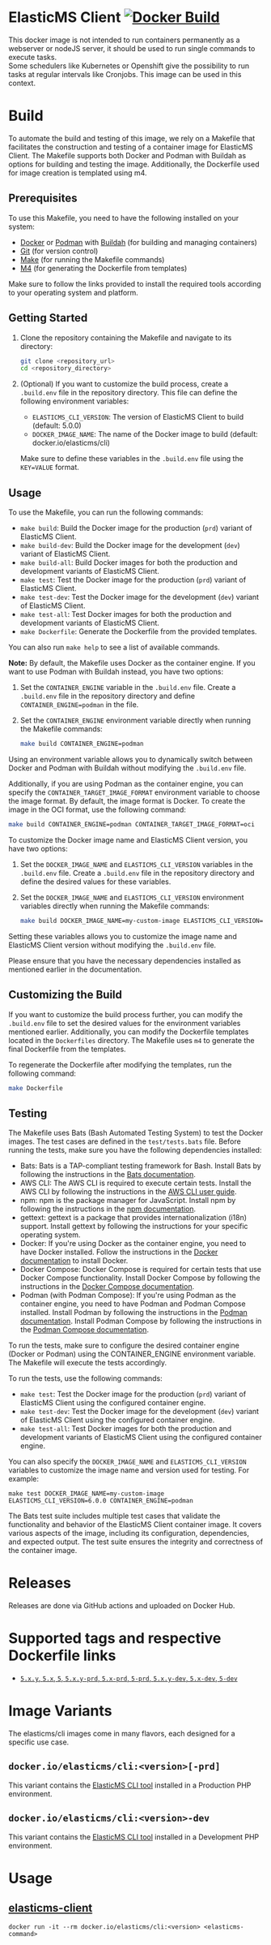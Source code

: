 # ElasticMS Client [![Docker Build](https://github.com/ems-project/elasticms-cli-docker/actions/workflows/docker-build.yml/badge.svg?branch=5.x)](https://github.com/ems-project/elasticms-cli-docker/actions/workflows/docker-build.yml)

This docker image is not intended to run containers permanently as a webserver or nodeJS server, it should be used to run single commands to execute tasks.  
Some schedulers like Kubernetes or Openshift give the possibility to run tasks at regular intervals like Cronjobs.  This image can be used in this context.  

# Build

To automate the build and testing of this image, we rely on a Makefile that facilitates the construction and testing of a container image for ElasticMS Client.  The Makefile supports both Docker and Podman with Buildah as options for building and testing the image.  Additionally, the Dockerfile used for image creation is templated using m4.  

## Prerequisites

To use this Makefile, you need to have the following installed on your system:

- [Docker](https://docs.docker.com/get-docker/) or [Podman](https://podman.io/getting-started/installation) with [Buildah](https://buildah.io/install) (for building and managing containers)
- [Git](https://git-scm.com/book/en/v2/Getting-Started-Installing-Git) (for version control)
- [Make](https://www.gnu.org/software/make/) (for running the Makefile commands)
- [M4](https://www.gnu.org/software/m4/) (for generating the Dockerfile from templates)

Make sure to follow the links provided to install the required tools according to your operating system and platform.

## Getting Started

1. Clone the repository containing the Makefile and navigate to its directory:

   ```bash
   git clone <repository_url>
   cd <repository_directory>
   ```

2. (Optional) If you want to customize the build process, create a `.build.env` file in the repository directory. This file can define the following environment variables:

   - `ELASTICMS_CLI_VERSION`: The version of ElasticMS Client to build (default: 5.0.0)
   - `DOCKER_IMAGE_NAME`: The name of the Docker image to build (default: docker.io/elasticms/cli)

   Make sure to define these variables in the `.build.env` file using the `KEY=VALUE` format.

## Usage

To use the Makefile, you can run the following commands:

- `make build`: Build the Docker image for the production (`prd`) variant of ElasticMS Client.
- `make build-dev`: Build the Docker image for the development (`dev`) variant of ElasticMS Client.
- `make build-all`: Build Docker images for both the production and development variants of ElasticMS Client.
- `make test`: Test the Docker image for the production (`prd`) variant of ElasticMS Client.
- `make test-dev`: Test the Docker image for the development (`dev`) variant of ElasticMS Client.
- `make test-all`: Test Docker images for both the production and development variants of ElasticMS Client.
- `make Dockerfile`: Generate the Dockerfile from the provided templates.

You can also run `make help` to see a list of available commands.

**Note:** By default, the Makefile uses Docker as the container engine. If you want to use Podman with Buildah instead, you have two options:

1. Set the `CONTAINER_ENGINE` variable in the `.build.env` file. Create a `.build.env` file in the repository directory and define `CONTAINER_ENGINE=podman` in the file.
2. Set the `CONTAINER_ENGINE` environment variable directly when running the Makefile commands:

   ```bash
   make build CONTAINER_ENGINE=podman
   ```

Using an environment variable allows you to dynamically switch between Docker and Podman with Buildah without modifying the `.build.env` file.

Additionally, if you are using Podman as the container engine, you can specify the `CONTAINER_TARGET_IMAGE_FORMAT` environment variable to choose the image format. By default, the image format is Docker. To create the image in the OCI format, use the following command:

   ```bash
   make build CONTAINER_ENGINE=podman CONTAINER_TARGET_IMAGE_FORMAT=oci
   ```

To customize the Docker image name and ElasticMS Client version, you have two options:

1. Set the `DOCKER_IMAGE_NAME` and `ELASTICMS_CLI_VERSION` variables in the `.build.env` file. Create a `.build.env` file in the repository directory and define the desired values for these variables.
2. Set the `DOCKER_IMAGE_NAME` and `ELASTICMS_CLI_VERSION` environment variables directly when running the Makefile commands:

   ```bash
   make build DOCKER_IMAGE_NAME=my-custom-image ELASTICMS_CLI_VERSION=6.0.0
   ```

Setting these variables allows you to customize the image name and ElasticMS Client version without modifying the `.build.env` file.

Please ensure that you have the necessary dependencies installed as mentioned earlier in the documentation.

## Customizing the Build

If you want to customize the build process further, you can modify the `.build.env` file to set the desired values for the environment variables mentioned earlier. Additionally, you can modify the Dockerfile templates located in the `Dockerfiles` directory. The Makefile uses `m4` to generate the final Dockerfile from the templates.

To regenerate the Dockerfile after modifying the templates, run the following command:

```bash
make Dockerfile
```

## Testing

The Makefile uses Bats (Bash Automated Testing System) to test the Docker images. The test cases are defined in the `test/tests.bats` file. Before running the tests, make sure you have the following dependencies installed:

- Bats: Bats is a TAP-compliant testing framework for Bash. Install Bats by following the instructions in the [Bats documentation](https://github.com/bats-core/bats-core#installation).  
- AWS CLI: The AWS CLI is required to execute certain tests. Install the AWS CLI by following the instructions in the [AWS CLI user guide](https://docs.aws.amazon.com/cli/latest/userguide/cli-configure-quickstart.html).  
- npm: npm is the package manager for JavaScript. Install npm by following the instructions in the [npm documentation](https://docs.npmjs.com/downloading-and-installing-node-js-and-npm).  
- gettext: gettext is a package that provides internationalization (i18n) support. Install gettext by following the instructions for your specific operating system.  
- Docker: If you're using Docker as the container engine, you need to have Docker installed. Follow the instructions in the [Docker documentation](https://docs.docker.com/get-docker/) to install Docker.  
- Docker Compose: Docker Compose is required for certain tests that use Docker Compose functionality. Install Docker Compose by following the instructions in the [Docker Compose documentation](https://docs.docker.com/compose/install/).  
- Podman (with Podman Compose): If you're using Podman as the container engine, you need to have Podman and Podman Compose installed. Install Podman by following the instructions in the [Podman documentation](https://podman.io/getting-started/installation). Install Podman Compose by following the instructions in the [Podman Compose documentation](https://github.com/containers/podman-compose#installation).  

To run the tests, make sure to configure the desired container engine (Docker or Podman) using the CONTAINER_ENGINE environment variable. The Makefile will execute the tests accordingly.

To run the tests, use the following commands:

- `make test`: Test the Docker image for the production (`prd`) variant of ElasticMS Client using the configured container engine.
- `make test-dev`: Test the Docker image for the development (`dev`) variant of ElasticMS Client using the configured container engine.
- `make test-all`: Test Docker images for both the production and development variants of ElasticMS Client using the configured container engine.

You can also specify the `DOCKER_IMAGE_NAME` and `ELASTICMS_CLI_VERSION` variables to customize the image name and version used for testing. For example:

```shell
make test DOCKER_IMAGE_NAME=my-custom-image ELASTICMS_CLI_VERSION=6.0.0 CONTAINER_ENGINE=podman
```

The Bats test suite includes multiple test cases that validate the functionality and behavior of the ElasticMS Client container image. It covers various aspects of the image, including its configuration, dependencies, and expected output. The test suite ensures the integrity and correctness of the container image.  

# Releases

Releases are done via GitHub actions and uploaded on Docker Hub.

# Supported tags and respective Dockerfile links

- [`5.x.y`, `5.x`, `5`, `5.x.y-prd`, `5.x-prd`, `5-prd`, `5.x.y-dev`, `5.x-dev`, `5-dev`](Dockerfiles/Dockerfile.in)

# Image Variants

The elasticms/cli images come in many flavors, each designed for a specific use case.

## `docker.io/elasticms/cli:<version>[-prd]`  

This variant contains the [ElasticMS CLI tool](https://github.com/ems-project/elasticms-cli) installed in a Production PHP environment.  

## `docker.io/elasticms/cli:<version>-dev`

This variant contains the [ElasticMS CLI tool](https://github.com/ems-project/elasticms-cli) installed in a Development PHP environment.  

# Usage

## [elasticms-client](https://github.com/ems-project/elasticms-cli)

```
docker run -it --rm docker.io/elasticms/cli:<version> <elasticms-command>
```
